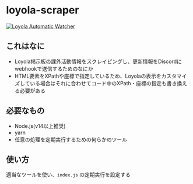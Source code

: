 # loyola-scraper

[![Loyola Automatic Watcher](https://github.com/stepney141/loyola-scraper/actions/workflows/loyola-auto-watcher.yml/badge.svg)](https://github.com/stepney141/loyola-scraper/actions/workflows/loyola-auto-watcher.yml)

## これはなに

- Loyola掲示板の課外活動情報をスクレイピングし、更新情報をDiscordにwebhookで送信するためのなにか
- HTML要素をXPathや座標で指定しているため、Loyolaの表示をカスタマイズしている場合はそれに合わせてコード中のXPath・座標の指定も書き換える必要がある

## 必要なもの

- Node.js(v14以上推奨)
- yarn
- 任意の処理を定期実行するための何らかのツール

## 使い方

適当なツールを使い、`index.js` の定期実行を設定する
